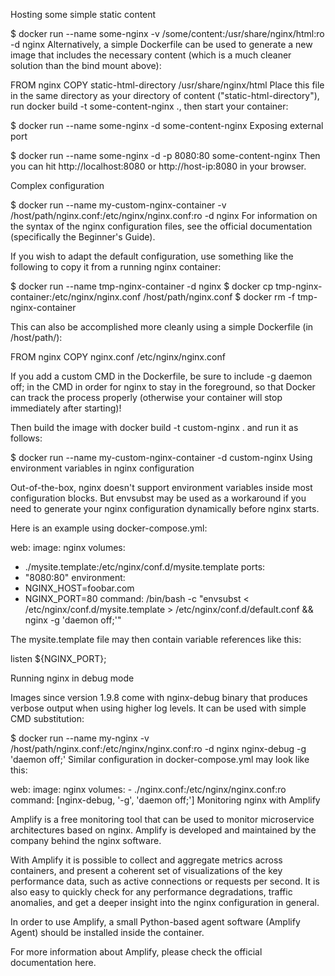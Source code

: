   
Hosting some simple static content

$ docker run --name some-nginx -v /some/content:/usr/share/nginx/html:ro -d nginx
Alternatively, a simple Dockerfile can be used to generate a new image that includes the necessary content (which is a much cleaner solution than the bind mount above):

FROM nginx
COPY static-html-directory /usr/share/nginx/html
Place this file in the same directory as your directory of content ("static-html-directory"), run docker build -t some-content-nginx ., then start your container:

$ docker run --name some-nginx -d some-content-nginx
Exposing external port


$ docker run --name some-nginx -d -p 8080:80 some-content-nginx
Then you can hit http://localhost:8080 or http://host-ip:8080 in your browser.

Complex configuration

$ docker run --name my-custom-nginx-container -v /host/path/nginx.conf:/etc/nginx/nginx.conf:ro -d nginx
For information on the syntax of the nginx configuration files, see the official documentation (specifically the Beginner's Guide).

If you wish to adapt the default configuration, use something like the following to copy it from a running nginx container:

$ docker run --name tmp-nginx-container -d nginx
$ docker cp tmp-nginx-container:/etc/nginx/nginx.conf /host/path/nginx.conf
$ docker rm -f tmp-nginx-container

This can also be accomplished more cleanly using a simple Dockerfile (in /host/path/):

FROM nginx
COPY nginx.conf /etc/nginx/nginx.conf

If you add a custom CMD in the Dockerfile, be sure to include -g daemon off; in the CMD in order for nginx to stay in the foreground, so that Docker can track the process properly (otherwise your container will stop immediately after starting)!

Then build the image with docker build -t custom-nginx . and run it as follows:

$ docker run --name my-custom-nginx-container -d custom-nginx
Using environment variables in nginx configuration

Out-of-the-box, nginx doesn't support environment variables inside most configuration blocks. But envsubst may be used as a workaround if you need to generate your nginx configuration dynamically before nginx starts.

Here is an example using docker-compose.yml:

web:
  image: nginx
  volumes:
   - ./mysite.template:/etc/nginx/conf.d/mysite.template
  ports:
   - "8080:80"
  environment:
   - NGINX_HOST=foobar.com
   - NGINX_PORT=80
  command: /bin/bash -c "envsubst < /etc/nginx/conf.d/mysite.template > /etc/nginx/conf.d/default.conf && nginx -g 'daemon off;'"
  
  
The mysite.template file may then contain variable references like this:

listen ${NGINX_PORT};

Running nginx in debug mode

Images since version 1.9.8 come with nginx-debug binary that produces verbose output when using higher log levels. It can be used with simple CMD substitution:

$ docker run --name my-nginx -v /host/path/nginx.conf:/etc/nginx/nginx.conf:ro -d nginx nginx-debug -g 'daemon off;'
Similar configuration in docker-compose.yml may look like this:

web:
  image: nginx
  volumes:
    - ./nginx.conf:/etc/nginx/nginx.conf:ro
  command: [nginx-debug, '-g', 'daemon off;']
Monitoring nginx with Amplify



Amplify is a free monitoring tool that can be used to monitor microservice architectures based on nginx. Amplify is developed and maintained by the company behind the nginx software.

With Amplify it is possible to collect and aggregate metrics across containers, and present a coherent set of visualizations of the key performance data, such as active connections or requests per second. It is also easy to quickly check for any performance degradations, traffic anomalies, and get a deeper insight into the nginx configuration in general.

In order to use Amplify, a small Python-based agent software (Amplify Agent) should be installed inside the container.

For more information about Amplify, please check the official documentation here.
